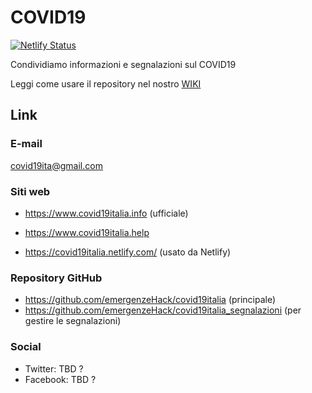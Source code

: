 # COVID19

[![Netlify Status](https://api.netlify.com/api/v1/badges/9dbe1130-4a12-4756-bf22-11d067ee8874/deploy-status)](https://app.netlify.com/sites/zealous-bassi-0a75fd/deploys)

Condividiamo informazioni e segnalazioni sul COVID19

Leggi come usare il repository nel nostro [WIKI](https://github.com/emergenzeHack/covid19italia/wiki)

## Link

### E-mail

[covid19ita@gmail.com](mailto:covid19ita@gmail.com)

### Siti web

- https://www.covid19italia.info (ufficiale)
- https://www.covid19italia.help

- https://covid19italia.netlify.com/ (usato da Netlify)

### Repository GitHub

- https://github.com/emergenzeHack/covid19italia (principale)
- https://github.com/emergenzeHack/covid19italia_segnalazioni (per gestire le segnalazioni)

### Social

- Twitter: TBD ?
- Facebook: TBD ?
